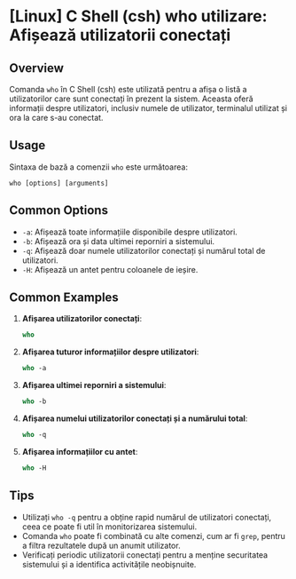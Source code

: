 # [Linux] C Shell (csh) who utilizare: Afișează utilizatorii conectați

## Overview
Comanda `who` în C Shell (csh) este utilizată pentru a afișa o listă a utilizatorilor care sunt conectați în prezent la sistem. Aceasta oferă informații despre utilizatori, inclusiv numele de utilizator, terminalul utilizat și ora la care s-au conectat.

## Usage
Sintaxa de bază a comenzii `who` este următoarea:

```
who [options] [arguments]
```

## Common Options
- `-a`: Afișează toate informațiile disponibile despre utilizatori.
- `-b`: Afișează ora și data ultimei reporniri a sistemului.
- `-q`: Afișează doar numele utilizatorilor conectați și numărul total de utilizatori.
- `-H`: Afișează un antet pentru coloanele de ieșire.

## Common Examples
1. **Afișarea utilizatorilor conectați**:
   ```csh
   who
   ```

2. **Afișarea tuturor informațiilor despre utilizatori**:
   ```csh
   who -a
   ```

3. **Afișarea ultimei reporniri a sistemului**:
   ```csh
   who -b
   ```

4. **Afișarea numelui utilizatorilor conectați și a numărului total**:
   ```csh
   who -q
   ```

5. **Afișarea informațiilor cu antet**:
   ```csh
   who -H
   ```

## Tips
- Utilizați `who -q` pentru a obține rapid numărul de utilizatori conectați, ceea ce poate fi util în monitorizarea sistemului.
- Comanda `who` poate fi combinată cu alte comenzi, cum ar fi `grep`, pentru a filtra rezultatele după un anumit utilizator.
- Verificați periodic utilizatorii conectați pentru a menține securitatea sistemului și a identifica activitățile neobișnuite.